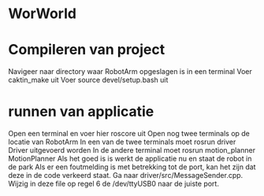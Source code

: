 # WorWorld

# Compileren van project
Navigeer naar directory waar RobotArm opgeslagen is in een terminal
Voer caktin_make uit
Voer source devel/setup.bash uit

# runnen van applicatie
Open een terminal en voer hier roscore uit
Open nog twee terminals op de locatie van RobotArm
In een van de twee terminals moet rosrun driver Driver uitgevoerd worden
In de andere terminal moet rosrun motion_planner MotionPlanner
Als het goed is is werkt de applicatie nu en staat de robot in de park
Als er een foutmelding is met betrekking tot de port, kan het zijn dat deze in de code verkeerd staat. Ga naar driver/src/MessageSender.cpp. Wijzig in deze file op regel 6 de /dev/ttyUSB0 naar de juiste port.
